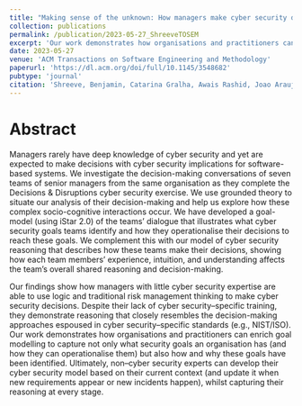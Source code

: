 ```yaml
---
title: "Making sense of the unknown: How managers make cyber security decisions"
collection: publications
permalink: /publication/2023-05-27_ShreeveTOSEM
excerpt: 'Our work demonstrates how organisations and practitioners can enrich goal modelling to capture not only what security goals an organisation has (and how they can operationalise them) but also how and why these goals have been identified.'
date: 2023-05-27
venue: 'ACM Transactions on Software Engineering and Methodology'
paperurl: 'https://dl.acm.org/doi/full/10.1145/3548682'
pubtype: 'journal'
citation: 'Shreeve, Benjamin, Catarina Gralha, Awais Rashid, Joao Araujo, and Miguel Goulão. "Making sense of the unknown: How managers make cyber security decisions." ACM Transactions on Software Engineering and Methodology 32, Issue 4, Article No.: 83 (2023): 1-33.'
---
```


# Abstract
Managers rarely have deep knowledge of cyber security and yet are expected to make decisions with cyber security implications for software-based systems. We investigate the decision-making conversations of seven teams of senior managers from the same organisation as they complete the Decisions & Disruptions cyber security exercise. We use grounded theory to situate our analysis of their decision-making and help us explore how these complex socio-cognitive interactions occur. We have developed a goal-model (using iStar 2.0) of the teams’ dialogue that illustrates what cyber security goals teams identify and how they operationalise their decisions to reach these goals. We complement this with our model of cyber security reasoning that describes how these teams make their decisions, showing how each team members’ experience, intuition, and understanding affects the team’s overall shared reasoning and decision-making.

Our findings show how managers with little cyber security expertise are able to use logic and traditional risk management thinking to make cyber security decisions. Despite their lack of cyber security–specific training, they demonstrate reasoning that closely resembles the decision-making approaches espoused in cyber security–specific standards (e.g., NIST/ISO). Our work demonstrates how organisations and practitioners can enrich goal modelling to capture not only what security goals an organisation has (and how they can operationalise them) but also how and why these goals have been identified. Ultimately, non–cyber security experts can develop their cyber security model based on their current context (and update it when new requirements appear or new incidents happen), whilst capturing their reasoning at every stage.
